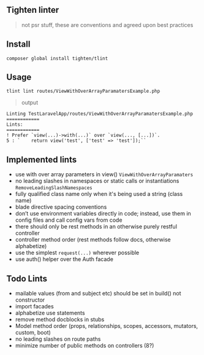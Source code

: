 ## Tighten linter
> not psr stuff, these are conventions and agreed upon best practices

## Install
```
composer global install tighten/tlint
```

## Usage
```
tlint lint routes/ViewWithOverArrayParamatersExample.php
```

> output
```
Linting TestLaravelApp/routes/ViewWithOverArrayParamatersExample.php
============
Lints: 
============
! Prefer `view(...)->with(...)` over `view(..., [...])`.
5 : `    return view('test', ['test' => 'test']);``
```

## Implemented lints
- use with over array parameters in view() `ViewWithOverArrayParamaters`
- no leading slashes in namespaces or static calls or instantiations `RemoveLeadingSlashNamespaces`
- fully qualified class name only when it's being used a string (class name)
- blade directive spacing conventions
- don’t use environment variables directly in code; instead, use them in config files and call config vars from code
- there should only be rest methods in an otherwise purely restful controller
- controller method order (rest methods follow docs, otherwise alphabetize)
- use the simplest `request(...)` wherever possible
- use auth() helper over the Auth facade

## Todo Lints
- mailable values (from and subject etc) should be set in build() not constructor
- import facades
- alphabetize use statements
- remove method docblocks in stubs
- Model method order (props, relationships, scopes, accessors, mutators, custom, boot) 
- no leading slashes on route paths
- minimize number of public methods on controllers (8?)
